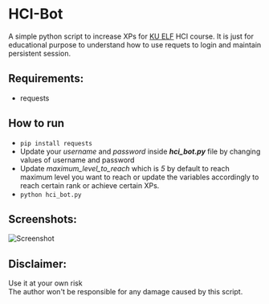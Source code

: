 
# HCI-Bot
A simple python script to increase XPs for [KU ELF](http://elf.ku.edu.np/course/view.php?id=14) HCI course. It is just for educational purpose to understand how to use requets to login and maintain persistent session.

## Requirements:
 - requests
 
## How to run
- `pip install requests`
 - Update your *username* and *password* inside ***hci_bot.py*** file by changing values of username and password
 - Update *maximum_level_to_reach* which is *5* by default to reach maximum level you want to reach or update the variables accordingly to reach certain rank or achieve certain XPs.
- `python hci_bot.py`

## Screenshots:
![Screenshot](https://raw.githubusercontent.com/sarangbishal/HCI-bot/master/sc.JPG?token=AG2ULFESBCUPRGBL6C4AKOK47X4S2)

## Disclaimer:
Use it at your own risk <br>The author won't be responsible for any damage caused by this script.
